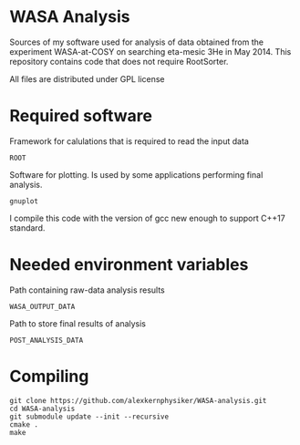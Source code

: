 WASA Analysis
=============
Sources of my software used for analysis of data obtained from the experiment WASA-at-COSY on searching eta-mesic 3He in May 2014.
This repository contains code that does not require RootSorter.

All files are distributed under GPL license


Required software
=================

Framework for calulations that is required to read the input data

	ROOT

Software for plotting. Is used by some applications performing final analysis.

	gnuplot

I compile this code with the version of gcc new enough to support C++17 standard.

Needed environment variables
============================

Path containing raw-data analysis results

	WASA_OUTPUT_DATA

Path to store final results of analysis

	POST_ANALYSIS_DATA


Compiling
=========

	git clone https://github.com/alexkernphysiker/WASA-analysis.git
	cd WASA-analysis
	git submodule update --init --recursive
	cmake .
	make
